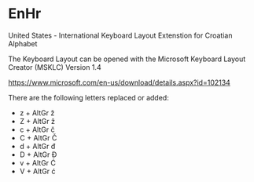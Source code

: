 # EnHr
United States - International Keyboard Layout Extenstion for Croatian Alphabet

The Keyboard Layout can be opened with the Microsoft Keyboard Layout Creator (MSKLC) Version 1.4

https://www.microsoft.com/en-us/download/details.aspx?id=102134

There are the following letters replaced or added:
- z + AltGr ž
- Z + AltGr ž
- c + AltGr č
- C + AltGr Č
- d + AltGr đ
- D + AltGr Đ
- v + AltGr Ć
- V + AltGr ć
